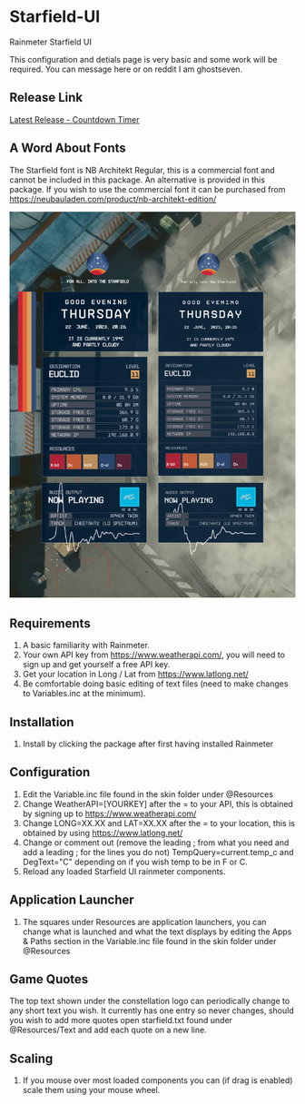 # Starfield-UI
Rainmeter Starfield UI 

This configuration and detials page is very basic and some work will be required.  You can message here or on reddit I am ghostseven.

## Release Link

[Latest Release - Countdown Timer](https://github.com/ghostseven/Starfield-UI/releases)

## A Word About Fonts

The Starfield font is NB Architekt Regular, this is a commercial font and cannot be included in this package. An alternative is provided in this package. If you wish to use the commercial font it can be purchased from https://neubauladen.com/product/nb-architekt-edition/

![A comparison of the substituted font](https://github.com/ghostseven/Starfield-UI/blob/master/Font-Comparison.png)



## Requirements

1. A basic familiarity with Rainmeter.
2. Your own API key from https://www.weatherapi.com/, you will need to sign up and get yourself a free API key.
3. Get your location in Long / Lat from https://www.latlong.net/
4. Be comfortable doing basic editing of text files (need to make changes to Variables.inc at the minimum).

## Installation

1. Install by clicking the package after first having installed Rainmeter

## Configuration 

1. Edit the Variable.inc file found in the skin folder under @Resources
2. Change WeatherAPI=[YOURKEY] after the = to your API, this is obtained by signing up to https://www.weatherapi.com/
3. Change LONG=XX.XX and LAT=XX.XX after the = to your location, this is obtained by using https://www.latlong.net/
4. Change or comment out (remove the leading ; from what you need and add a leading ; for the lines you do not) TempQuery=current.temp_c and DegText="C" depending on if you wish temp to be in F or C.
5. Reload any loaded Starfield UI rainmeter components.

## Application Launcher

1. The squares under Resources are application launchers, you can change what is launched and what the text displays by editing the Apps & Paths section in the Variable.inc file found in the skin folder under @Resources

## Game Quotes

The top text shown under the constellation logo can periodically change to any short text you wish.  It currently has one entry so never changes, should you wish to add more quotes open starfield.txt found under @Resources/Text and add each quote on a new line.

## Scaling 

1. If you mouse over most loaded components you can (if drag is enabled) scale them using your mouse wheel.

